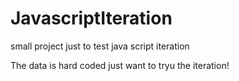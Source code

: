 # JavascriptIteration
small project just to test java script iteration

The data is hard coded just want to tryu the iteration!
